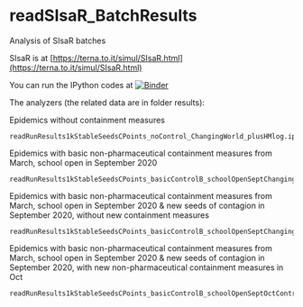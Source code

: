 # readSIsaR_BatchResults
Analysis of SIsaR batches

SIsaR is at [https://terna.to.it/simul/SIsaR.html](https://terna.to.it/simul/SIsaR.html)

You can run the IPython codes at [![Binder](https://mybinder.org/badge_logo.svg)](https://mybinder.org/v2/gh/terna/readSIsaR_BatchResults/master)

The analyzers (the related data are in folder results):

Epidemics without containment measures

    readRunResults1kStableSeedsCPoints_noControl_ChangingWorld_plusHMlog.ipynb

Epidemics with basic non-pharmaceutical containment measures from March, school open in September 2020

    readRunResults1kStableSeedsCPoints_basicControlB_schoolOpenSeptChangingWorld_plusHMlog.ipynb

Epidemics with basic non-pharmaceutical containment measures from March, school open in September 2020 & new seeds of contagion in September 2020, without new containment measures

    readRunResults1kStableSeedsCPoints_basicControlB_schoolOpenSeptChangingWorldNewStart_plusHMlog.ipynb

Epidemics with basic non-pharmaceutical containment measures from March, school open in September 2020 & new seeds of contagion in September 2020, with new non-pharmaceutical  containment measures in Oct

    readRunResults1kStableSeedsCPoints_basicControlB_schoolOpenSeptOctControlChangingWorldNewStart_plusHMlog.ipynb

